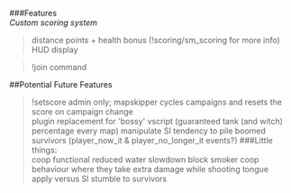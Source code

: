 ###Features  
*Custom scoring system*  
> distance points + health bonus (!scoring/sm_scoring for more info)
> HUD display    

> !join command  

##Potential Future Features  
> !setscore admin only; mapskipper cycles campaigns and resets the score on campaign change  
> plugin replacement for 'bossy' vscript (guaranteed tank (and witch) percentage every map)
> manipulate SI tendency to pile boomed survivors (player_now_it & player_no_longer_it events?) 
###Little things:  
> coop functional reduced water slowdown
> block smoker coop behaviour where they take extra damage while shooting tongue  
> apply versus SI stumble to survivors  